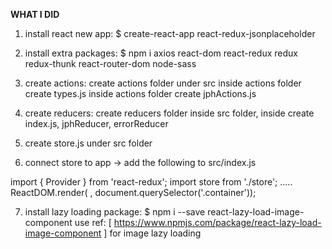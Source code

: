 **WHAT I DID**

1. install react new app:
    $ create-react-app react-redux-jsonplaceholder
2. install extra packages:
    $ npm i axios react-dom react-redux redux redux-thunk react-router-dom node-sass
3. create actions:
    create actions folder under src
    inside actions folder create types.js
    inside actions folder create jphActions.js
4. create reducers:
   create reducers folder inside src folder, 
   inside create index.js, jphReducer, errorReducer

5. create store.js  under src folder

6. connect store to app -> add the following to src/index.js

import { Provider } from 'react-redux';
import store from './store';
…..
ReactDOM.render(
    <Provider store={store}>
        <App />
    </Provider>
    , document.querySelector('.container'));
    
    
7. install lazy loading package:
    $ npm i --save react-lazy-load-image-component
   use ref: [ https://www.npmjs.com/package/react-lazy-load-image-component ]
   for image lazy loading 
